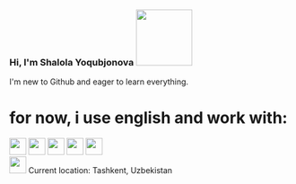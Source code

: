 ### Hi, I'm Shalola Yoqubjonova <img src="https://media2.giphy.com/media/gM5qFksULw54NMWyry/giphy.gif?cid=ecf05e477mpmm8i6q49kmw9npj8z3ltb95358v6yz7dasvao&ep=v1_stickers_search&rid=giphy.gif&ct=s" width="100px">
I'm new to Github and eager to learn everything.<br>
<h1>for now, i use english and work with:</h1>

<code><img src="https://www.w3.org/html/logo/downloads/HTML5_1Color_Black.png" height="30px"></code>
<code><img src="https://cdn.freebiesupply.com/logos/large/2x/css3-logo-png-transparent.png" height="30px"></code>
<code><img src="https://www.seekpng.com/png/detail/377-3772047_sass-logo.png" height="30px"></code>
<code><img src="https://encrypted-tbn0.gstatic.com/images?q=tbn:ANd9GcRB1KOtR5EdziRQWxiWF0yZBSr70OuALEIR4hoBt6qv3Q&s<" height="30px"></code>
<code><img src="https://1000logos.net/wp-content/uploads/2020/09/JavaScript-Logo.png" height="30px"></code> <br>
<img src="https://as2.ftcdn.net/v2/jpg/02/54/62/25/1000_F_254622588_6OClHyYpak64rVI8y9QVjUvDlStsDEu9.jpg" height="30px"> Current location: Tashkent, Uzbekistan
